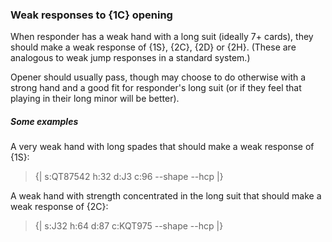 ### <a name="Weak_responses_to_1C_opening"> Weak responses to {1C} opening

When responder has a weak hand with a long suit (ideally 7+ cards), they should make a weak response of {1S}, {2C}, {2D} or {2H}. (These are analogous to weak jump responses in a standard system.)

Opener should usually pass, though may choose to do otherwise with a strong hand and a good fit for responder's long suit (or if they feel that playing in their long minor will be better).

##### Some examples

A very weak hand with long spades that should make a weak response of {1S}:

> {| s:QT87542 h:32 d:J3 c:96 --shape --hcp |}

A weak hand with strength concentrated in the long suit that should make a weak response of {2C}:

> {| s:J32 h:64 d:87 c:KQT975 --shape --hcp |}
